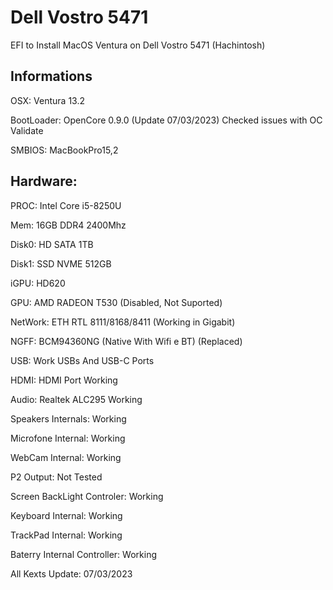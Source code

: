 # Dell Vostro 5471
EFI to Install MacOS Ventura on Dell Vostro 5471 (Hachintosh)

## Informations

OSX: Ventura 13.2

BootLoader: OpenCore 0.9.0 (Update 07/03/2023) Checked issues with OC Validate

SMBIOS: MacBookPro15,2

## Hardware:

PROC: Intel Core i5-8250U

Mem: 16GB DDR4 2400Mhz

Disk0: HD SATA 1TB

Disk1: SSD NVME 512GB

iGPU: HD620

GPU: AMD RADEON T530 (Disabled, Not Suported)

NetWork: ETH RTL 8111/8168/8411 (Working in Gigabit)

NGFF: BCM94360NG (Native With Wifi e BT) (Replaced)

USB: Work USBs And USB-C Ports

HDMI: HDMI Port Working

Audio: Realtek ALC295 Working

Speakers Internals: Working

Microfone Internal: Working

WebCam Internal: Working

P2 Output: Not Tested

Screen BackLight Controler: Working

Keyboard Internal: Working

TrackPad Internal: Working

Baterry Internal Controller: Working

All Kexts Update: 07/03/2023